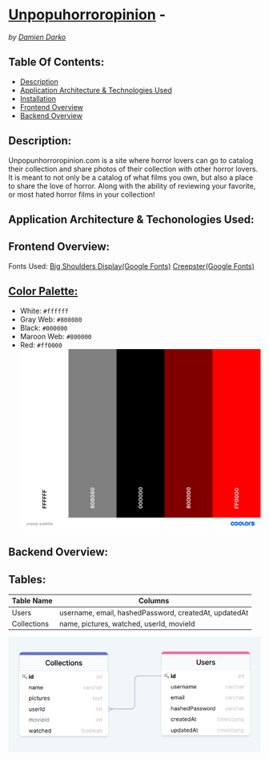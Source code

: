 # [Unpopuhorroropinion](https://unpopuhorroropinion.com/) - 
*by [Damien Darko](https://damiendarko.com/)*

Table Of Contents:
---
- [Description](https://github.com/djangothesolarboy/unpopuhorroropinion#description)
- [Application Architecture & Technologies Used](https://github.com/djangothesolarboy/unpopuhorroropinion#application-architecture--techonologies-used)
- [Installation](https://github.com/djangothesolarboy/unpopuhorroropinion#installation)
- [Frontend Overview](https://github.com/djangothesolarboy/unpopuhorroropinion#frontend-overview)
- [Backend Overview](https://github.com/djangothesolarboy/unpopuhorroropinion#backend-overview)

Description:
---
Unpopunhorroropinion.com is a site where horror lovers can go to catalog their collection and share photos of their collection with other horror lovers. It is meant to not only be a catalog of what films you own, but also a place to share the love of horror. Along with the ability of reviewing your favorite, or most hated horror films in your collection!

Application Architecture & Techonologies Used:
---


Frontend Overview:
---

Fonts Used:
[Big Shoulders Display(Google Fonts)](https://fonts.google.com/specimen/Big+Shoulders+Display?preview.text_type=custom&sidebar.open=true&selection.family=Big+Shoulders+Display:wght@100;400;900&query=big+shoul)
[Creepster(Google Fonts)](https://fonts.google.com/specimen/Creepster?preview.text_type=custom&selection.family=Big+Shoulders+Display:wght@100;400;900|Creepster&query=creepster)

[Color Palette:](https://coolors.co/ffffff-808080-000000-800000-ff0000)
---
- White: `#ffffff`
- Gray Web: `#808080`
- Black: `#000000`
- Maroon Web: `#800000`
- Red: `#ff0000`  
![unpop-palette](./readme-resources/unpop-palette.png)

Backend Overview:
---

Tables:
---
Table Name | Columns
---|---
Users | username, email, hashedPassword, createdAt, updatedAt
Collections | name, pictures, watched, userId, movieId

![db-diagram](./readme-resources/db.png)